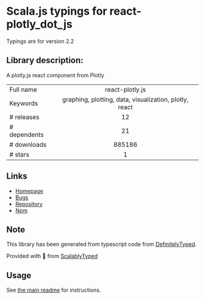 
# Scala.js typings for react-plotly_dot_js

Typings are for version 2.2

## Library description:
A plotly.js react component from Plotly

|                    |                 |
| ------------------ | :-------------: |
| Full name          | react-plotly.js |
| Keywords           | graphing, plotting, data, visualization, plotly, react |
| # releases         | 12 |
| # dependents       | 21 |
| # downloads        | 885186 |
| # stars            | 1 |

## Links
- [Homepage](https://github.com/plotly/react-plotly.js#readme)
- [Bugs](https://github.com/plotly/react-plotly.js/issues)
- [Repository](https://github.com/plotly/react-plotly.js)
- [Npm](https://www.npmjs.com/package/react-plotly.js)
    


## Note
This library has been generated from typescript code from [DefinitelyTyped](https://definitelytyped.org).

Provided with :purple_heart: from [ScalablyTyped](https://github.com/oyvindberg/ScalablyTyped)

## Usage
See [the main readme](../../readme.md) for instructions.


